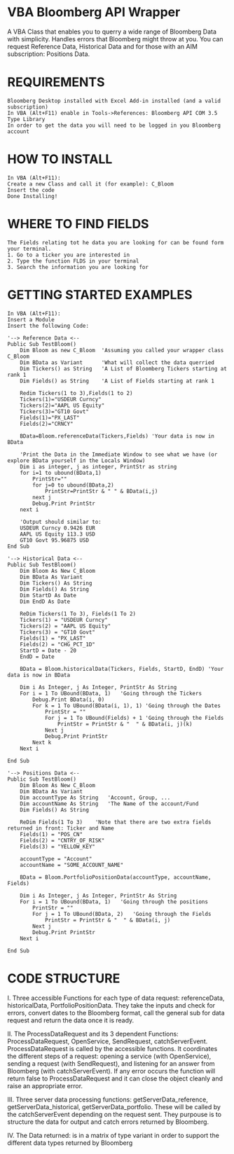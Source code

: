 # VBA Bloomberg API Wrapper

A VBA Class that enables you to querry a wide range of Bloomberg Data with simplicity. Handles errors that Bloomberg might throw at you. 
You can request Reference Data, Historical Data and for those with an AIM subscription: Positions Data.

# REQUIREMENTS
    Bloomberg Desktop installed with Excel Add-in installed (and a valid subscription)
    In VBA (Alt+F11) enable in Tools->References: Bloomberg API COM 3.5 Type Library
    In order to get the data you will need to be logged in you Bloomberg account

# HOW TO INSTALL
    In VBA (Alt+F11):
    Create a new Class and call it (for example): C_Bloom
    Insert the code
    Done Installing!

# WHERE TO FIND FIELDS
    The Fields relating tot he data you are looking for can be found form your terminal.
    1. Go to a ticker you are interested in
    2. Type the function FLDS in your terminal
    3. Search the information you are looking for

# GETTING STARTED EXAMPLES
    In VBA (Alt+F11):
    Insert a Module
    Insert the following Code:

```
'--> Reference Data <--
Public Sub TestBloom()
    Dim Bloom as new C_Bloom  'Assuming you called your wrapper class C_Bloom
    Dim BData as Variant      'What will collect the data querried
    Dim Tickers() as String   'A List of Bloomberg Tickers starting at rank 1
    Dim Fields() as String    'A List of Fields starting at rank 1 

    Redim Tickers(1 to 3),Fields(1 to 2)
    Tickers(1)="USDEUR Curncy"
    Tickers(2)="AAPL US Equity"
    Tickers(3)="GT10 Govt"
    Fields(1)="PX_LAST"
    Fields(2)="CRNCY"
    
    BData=Bloom.referenceData(Tickers,Fields) 'Your data is now in BData
    
    'Print the Data in the Immediate Window to see what we have (or explore BData yourself in the Locals Window)
    Dim i as integer, j as integer, PrintStr as string
    for i=1 to ubound(BData,1)
        PrintStr=""
        for j=0 to ubound(BData,2)
            PrintStr=PrintStr & " " & BData(i,j) 
        next j
        Debug.Print PrintStr
    next i
    
    'Output should similar to:
    USDEUR Curncy 0.9426 EUR
    AAPL US Equity 113.3 USD
    GT10 Govt 95.96875 USD
End Sub
```
```
'--> Historical Data <--
Public Sub TestBloom()
    Dim Bloom As New C_Bloom
    Dim BData As Variant
    Dim Tickers() As String
    Dim Fields() As String
    Dim StartD As Date
    Dim EndD As Date
    
    ReDim Tickers(1 To 3), Fields(1 To 2)
    Tickers(1) = "USDEUR Curncy"
    Tickers(2) = "AAPL US Equity"
    Tickers(3) = "GT10 Govt"
    Fields(1) = "PX_LAST"
    Fields(2) = "CHG_PCT_1D"
    StartD = Date - 20
    EndD = Date
    
    BData = Bloom.historicalData(Tickers, Fields, StartD, EndD) 'Your data is now in BData
    
    Dim i As Integer, j As Integer, PrintStr As String
    For i = 1 To UBound(BData, 1)   'Going through the Tickers
        Debug.Print BData(i, 0)
        For k = 1 To UBound(BData(i, 1), 1) 'Going through the Dates
            PrintStr = ""
            For j = 1 To UBound(Fields) + 1 'Going through the Fields
                PrintStr = PrintStr & "  " & BData(i, j)(k)
            Next j
            Debug.Print PrintStr
        Next k
    Next i
    
End Sub
```
```
'--> Positions Data <--
Public Sub TestBloom()
    Dim Bloom As New C_Bloom
    Dim BData As Variant
    Dim accountType As String   'Account, Group, ...
    Dim accountName As String   'The Name of the account/Fund
    Dim Fields() As String
    
    ReDim Fields(1 To 3)    'Note that there are two extra fields returned in front: Ticker and Name
    Fields(1) = "POS_CN"
    Fields(2) = "CNTRY_OF_RISK"
    Fields(3) = "YELLOW_KEY"
    
    accountType = "Account"
    accountName = "SOME_ACCOUNT_NAME"
    
    BData = Bloom.PortfolioPositionData(accountType, accountName, Fields)
    
    Dim i As Integer, j As Integer, PrintStr As String
    For i = 1 To UBound(BData, 1)   'Going through the positions
        PrintStr = ""
        For j = 1 To UBound(BData, 2)   'Going through the Fields
            PrintStr = PrintStr & "  " & BData(i, j)
        Next j
        Debug.Print PrintStr
    Next i
    
End Sub
```

# CODE STRUCTURE
I. Three accessible Functions for each type of data request:
        referenceData,
        historicalData,
        PortfolioPositionData. 
    They take the inputs and check for errors, convert dates to the Bloomberg format, call the general sub for data request and return   the data once it is ready.

II.  The ProcessDataRequest and its 3 dependent Functions:
        ProcessDataRequest,
        OpenService,
        SendRequest,
        catchServerEvent. 
    ProcessDataRequest is called by the accessible functions. It coordinates the different steps of a request: opening a service (with OpenService), sending a request (with SendRequest), and listening for an answer from Bloomberg (with catchServerEvent). If any error occurs the function will return false to ProcessDataRequest and it can close the object cleanly and raise an appropriate error.
    
III. Three server data processing functions:
        getServerData_reference,
        getServerData_historical,
        getServerData_portfolio. 
    These will be called by the catchServerEvent depending on the request sent. They purpouse is to structure the data for output and catch errors returned by Bloomberg.
    
IV. The Data returned: is in a matrix of type variant in order to support the different data types returned by Bloomberg


